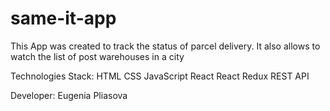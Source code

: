 # same-it-app

This App was created to track the status of parcel delivery. It also allows to watch the list of post warehouses in a city

Technologies Stack:
HTML
CSS
JavaScript
React
React Redux
REST API

Developer: Eugenia Pliasova
